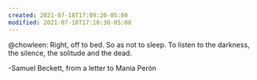 ```yaml
---
created: 2021-07-18T17:09:20-05:00
modified: 2021-07-18T17:10:30-05:00
---
```


@chowleen: Right, off to bed. 
So as not to sleep. 
To listen to the darkness, 
the silence, the solitude and the dead.

-Samuel Beckett, 
from a letter to Mania Perón
